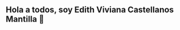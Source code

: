 ## Hola a todos, soy Edith Viviana Castellanos Mantilla 👋

<!--
**EVCastellanos/EVCastellanos** is a ✨ _special_ ✨ repository because its `README.md` (this file) appears on your GitHub profile.

Here are some ideas to get you started:

🔭 Actualmente estoy trabajando en pruebas de software 
🌱 Actualmente estoy aprendiendo sobre MySql

